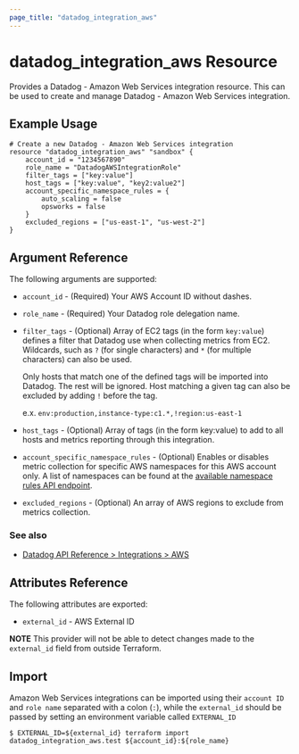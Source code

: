 ```yaml
---
page_title: "datadog_integration_aws"
---
```


# datadog_integration_aws Resource

Provides a Datadog - Amazon Web Services integration resource. This can be used to create and manage Datadog - Amazon Web Services integration.

## Example Usage

```hcl
# Create a new Datadog - Amazon Web Services integration
resource "datadog_integration_aws" "sandbox" {
    account_id = "1234567890"
    role_name = "DatadogAWSIntegrationRole"
    filter_tags = ["key:value"]
    host_tags = ["key:value", "key2:value2"]
    account_specific_namespace_rules = {
        auto_scaling = false
        opsworks = false
    }
    excluded_regions = ["us-east-1", "us-west-2"]
}
```

## Argument Reference

The following arguments are supported:

- `account_id` - (Required) Your AWS Account ID without dashes.
- `role_name` - (Required) Your Datadog role delegation name.
- `filter_tags` - (Optional) Array of EC2 tags (in the form `key:value`) defines a filter that Datadog use when collecting metrics from EC2. Wildcards, such as `?` (for single characters) and `*` (for multiple characters) can also be used.

  Only hosts that match one of the defined tags will be imported into Datadog. The rest will be ignored. Host matching a given tag can also be excluded by adding `!` before the tag.

  e.x. `env:production,instance-type:c1.*,!region:us-east-1`

- `host_tags` - (Optional) Array of tags (in the form key:value) to add to all hosts and metrics reporting through this integration.
- `account_specific_namespace_rules` - (Optional) Enables or disables metric collection for specific AWS namespaces for this AWS account only. A list of namespaces can be found at the [available namespace rules API endpoint](https://docs.datadoghq.com/api/v1/aws-integration/#list-namespace-rules).
- `excluded_regions` - (Optional) An array of AWS regions to exclude from metrics collection.

### See also

- [Datadog API Reference > Integrations > AWS](https://docs.datadoghq.com/api/v1/aws-integration/)

## Attributes Reference

The following attributes are exported:

- `external_id` - AWS External ID

**NOTE** This provider will not be able to detect changes made to the `external_id` field from outside Terraform.

## Import

Amazon Web Services integrations can be imported using their `account ID` and `role name` separated with a colon (`:`), while the `external_id` should be passed by setting an environment variable called `EXTERNAL_ID`

```
$ EXTERNAL_ID=${external_id} terraform import datadog_integration_aws.test ${account_id}:${role_name}
```
